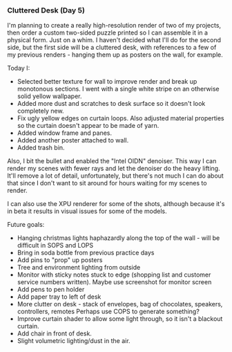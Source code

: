 ### Cluttered Desk (Day 5)

I'm planning to create a really high-resolution render of two of my projects, then order
a custom two-sided puzzle printed so I can assemble it in a physical form. Just on a whim.
I haven't decided what I'll do for the second side, but the first side will be a cluttered
desk, with references to a few of my previous renders - hanging them up as posters on the
wall, for example.

Today I:

- Selected better texture for wall to improve render and break up monotonous sections. I
  went with a single white stripe on an otherwise solid yellow wallpaper.
- Added more dust and scratches to desk surface so it doesn't look completely new.
- Fix ugly yellow edges on curtain loops. Also adjusted material properties so the curtain
  doesn't appear to be made of yarn.
- Added window frame and panes.
- Added another poster attached to wall.
- Added trash bin.

Also, I bit the bullet and enabled the "Intel OIDN" denoiser. This way I can render my
scenes with fewer rays and let the denoiser do the heavy lifting. It'll remove a lot of
detail, unfortunately, but there's not much I can do about that since I don't want to sit
around for hours waiting for my scenes to render.

I can also use the XPU renderer for some of the shots, although because it's in beta
it results in visual issues for some of the models.

Future goals:

- Hanging christmas lights haphazardly along the top of the wall - will be difficult in
  SOPS and LOPS
- Bring in soda bottle from previous practice days
- Add pins to "prop" up posters
- Tree and environment lighting from outside
- Monitor with sticky notes stuck to edge (shopping list and customer service numbers
  written). Maybe use screenshot for monitor screen
- Add pens to pen holder
- Add paper tray to left of desk
- More clutter on desk - stack of envelopes, bag of chocolates, speakers, controllers,
  remotes
  Perhaps use COPS to generate something?
- Improve curtain shader to allow some light through, so it isn't a blackout curtain.
- Add chair in front of desk.
- Slight volumetric lighting/dust in the air.
